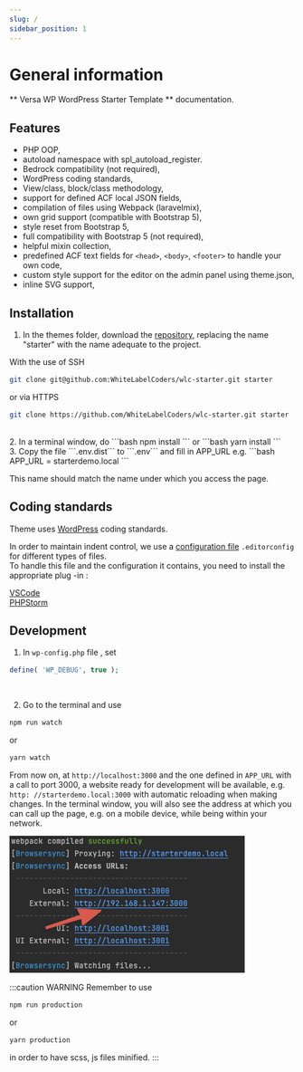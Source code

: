 ```yaml
---
slug: /
sidebar_position: 1
---
```


# General information

** Versa WP WordPress Starter Template ** documentation.

## Features

- PHP OOP,
- autoload namespace with spl_autoload_register.
- Bedrock compatibility (not required),
- WordPress coding standards,
- View/class, block/class methodology,
- support for defined ACF local JSON fields,
- compilation of files using Webpack (laravelmix),
- own grid support (compatible with Bootstrap 5),
- style reset from Bootstrap 5,
- full compatibility with Bootstrap 5 (not required),
- helpful mixin collection,
- predefined ACF text fields for ```<head>```, ```<body>```, ```<footer>``` to handle your own code,
- custom style support for the editor on the admin panel using theme.json,
- inline SVG support,

## Installation

1. In the themes folder, download the [repository](https://github.com/WhiteLabelCoders/wlc-starter), replacing the name "starter" with the name adequate to the project.

  With the use of SSH
  ```bash
  git clone git@github.com:WhiteLabelCoders/wlc-starter.git starter
  ```

  or via HTTPS
  ```bash
  git clone https://github.com/WhiteLabelCoders/wlc-starter.git starter
  ```
<br/>
2. In a terminal window, do
  ```bash
  npm install
  ```
  or
  ```bash
  yarn install
  ```
<br/>
3. Copy the file ```.env.dist``` to ```.env``` and fill in APP_URL e.g.
  ```bash
  APP_URL = starterdemo.local
  ```

  This name should match the name under which you access the page.

## Coding standards

Theme uses [WordPress](https://developer.wordpress.org/coding-standards/wordpress-coding-standards/php/) coding standards.

In order to maintain indent control, we use a [configuration file](https://editorconfig.org/) ```.editorconfig``` for different types of files.<br/>
To handle this file and the configuration it contains, you need to install the appropriate plug -in :

[VSCode](https://marketplace.visualstudio.com/items?itemName=EditorConfig.EditorConfig)<br/>
[PHPStorm](https://plugins.jetbrains.com/plugin/7294-editorconfig)

## Development
1. In ```wp-config.php``` file , set

  ```php
  define( 'WP_DEBUG', true );
  ```
<br/>

2. Go to the terminal and use
  ```bash
  npm run watch
  ```
  or
  ```bash
  yarn watch
  ```

  From now on, at ```http://localhost:3000``` and the one defined in ```APP_URL``` with a call to port 3000, a website ready for development will be available, e.g. ```http: //starterdemo.local:3000```
  with automatic reloading when making changes. In the terminal window, you will also see the address at which you can call up the page, e.g. on a mobile device, while being within your network.
  
  ![Development image](./assets/image1.png)

  :::caution WARNING
  Remember to use
  ```bash
  npm run production
  ```
  or
  ```bash
  yarn production
  ```
  in order to have scss, js files minified.
  :::
